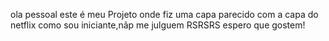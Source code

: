 ola pessoal este é meu Projeto onde fiz uma capa parecido com a capa do netflix
como sou iniciante,nãp me julguem RSRSRS espero que gostem!
